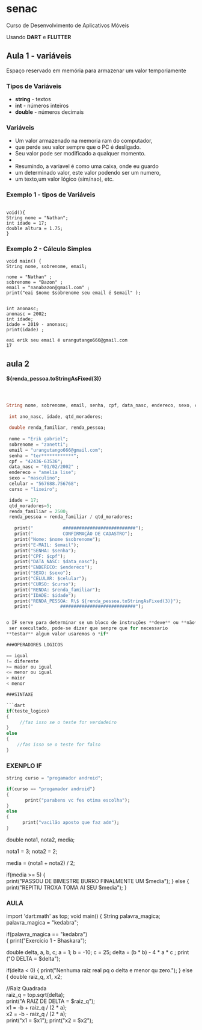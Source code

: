 # senac
Curso de Desenvolvimento de Aplicativos Móveis 

Usando **DART** e **FLUTTER**

## Aula 1 - variáveis 

Espaço reservado em memória para armazenar um valor temporiamente

### Tipos de Variáveis

- **string** - textos
- **int** - números inteiros
- **double** - números decimais

### Variáveis
   
   * Um valor armazenado na memoria ram do computador,
   * que perde seu valor sempre que o PC é desligado.
   *  Seu valor pode ser modificado a qualquer momento.
   * 
   * Resumindo, a variavel é como uma caixa, onde eu guardo
   * um determinado valor, este valor podendo ser um numero,
   * um texto,um valor lógico (sim/nao), etc.

### Exemplo 1 - tipos de Variáveis
```

void(){
String nome = "Nathan";
int idade = 17;
double altura = 1.75;
}
```

### Exemplo 2 - Cálculo Simples
```
void main() { 
String nome, sobrenome, email;

nome = "Nathan" ;
sobrenome = "Bazon" ;
email = "nanabazon@gmail.com" ;
print("eai $nome $sobrenome seu email é $email" );


int anonasc;
anonasc = 2002;
int idade;
idade = 2019 - anonasc;
print(idade) ;

eai erik seu email é urangutango666@gmail.com
17
```

## aula 2 

**${renda_pessoa.toStringAsFixed(3)}**



```dart



String nome, sobrenome, email, senha, cpf, data_nasc, endereco, sexo, celular, curso;
 
 int ano_nasc, idade, qtd_moradores;
  
 double renda_familiar, renda_pessoa;
  
 nome = "Erik gabriel";
 sobrenome = "zanetti";
 email = "urangutango666@gmail.com";
 senha = "ter************";
 cpf = "42436-63536";
 data_nasc = "01/02/2002" ;
 endereco = "amelia lise";
 sexo = "masculino"; 
 celular = "567688.756768";
 curso = "lixeiro";

 idade = 17;
 qtd_moradores=5;
 renda_familiar = 2500;
 renda_pessoa = renda_familiar / qtd_moradores;
   
   print("           ###########################");
   print("           CONFIRMAÇÃO DE CADASTRO"); 
   print("Nome: $nome $sobrenome");
   print("E-MAIL: $email");
   print("SENHA: $senha");
   print("CPF: $cpf");
   print("DATA_NASC: $data_nasc");
   print("ENDERECO: $endereco");
   print("SEXO: $sexo");
   print("CELULAR: $celular");
   print("CURSO: $curso");
   print("RENDA: $renda_familiar");
   print("IDADE: $idade");
   print("RENDA_PESSOA: R\$ ${renda_pessoa.toStringAsFixed(3)}");
   print("          ############################");


o IF serve para determinar se um bloco de instruções **deve** ou **não**
 ser execultado, pode-se dizer que senpre que for necessario 
**testar** algum valor usaremos o *if*

###OPERADORES LOGICOS

== igual
!= diferente
>= maior ou igual
<= menor ou igual
> maior 
< menor

###SINTAXE

```dart
if(teste_logico)
{
     //faz isso se o teste for verdadeiro 
}
else
{
    //fas isso se o teste for falso
}
```
### EXENPLO IF

```dart
string curso = "progamador android";

if(curso == "progamador android")
{
       print("parabens vc fes otima escolha");
}
else
{
      print("vacilão aposto que faz adm");
}
```
double  nota1, nota2, media;

nota1 = 3;
nota2 = 2;

media = (nota1 + nota2) / 2;
  
   
if(media >= 5)
{  
     print("PASSOU DE BIMESTRE BURRO FINALMENTE UM $media");
}
else
{
     print("REPITIU TROXA TOMA AI SEU $media");
} 
### AULA ###
import 'dart:math' as top;
void main() {
String palavra_magica;
palavra_magica = "kedabra";
  
if(palavra_magica == "kedabra")  
{ 
  print("Exercicio 1 - Bhaskara");

double delta, a, b, c;
a = 1;
b = -10;
c = 25;
delta = (b * b) - 4 * a * c ;
print ("O DELTA = $delta");

if(delta < 0)
{
  print("Nenhuma raiz real pq o delta e menor qu zero.");
}
	else
{
double raiz_q, x1, x2;

//Raiz Quadrada   
raiz_q = top.sqrt(delta);  
print("A RAIZ DE DELTA = $raiz_q");   
x1 = -b + raiz_q / (2 * a);   
x2 = -b - raiz_q / (2 * a);   
print("x1 = $x1");
print("x2 = $x2");
